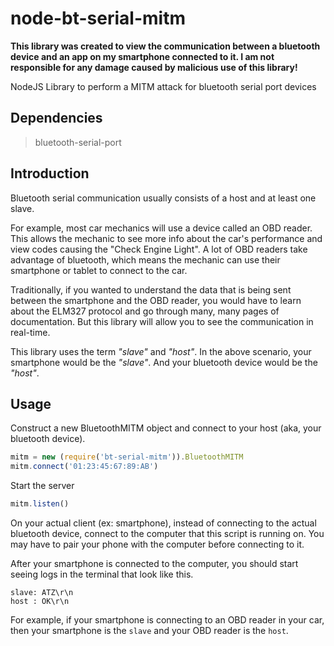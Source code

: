 # node-bt-serial-mitm

**This library was created to view the communication between a bluetooth device and an app on my smartphone connected to it. I am not responsible for any damage caused by malicious use of this library!**

NodeJS Library to perform a MITM attack for bluetooth serial port devices

## Dependencies

> bluetooth-serial-port

## Introduction

Bluetooth serial communication usually consists of a host and at least one slave.

For example, most car mechanics will use a device called an OBD reader. This allows the mechanic to see more info about the car's performance and view codes causing the "Check Engine Light". A lot of OBD readers take advantage of bluetooth, which means the mechanic can use their smartphone or tablet to connect to the car.

Traditionally, if you wanted to understand the data that is being sent between the smartphone and the OBD reader, you would have to learn about the ELM327 protocol and go through many, many pages of documentation. But this library will allow you to see the communication in real-time.

This library uses the term *"slave"* and *"host"*. In the above scenario, your smartphone would be the *"slave"*. And your bluetooth device would be the *"host"*.

## Usage

Construct a new BluetoothMITM object and connect to your host (aka, your bluetooth device).

```js
mitm = new (require('bt-serial-mitm')).BluetoothMITM
mitm.connect('01:23:45:67:89:AB')
```

Start the server

```js
mitm.listen()
```

On your actual client (ex: smartphone), instead of connecting to the actual bluetooth device, connect to the computer that this script is running on. You may have to pair your phone with the computer before connecting to it.

After your smartphone is connected to the computer, you should start seeing logs in the terminal that look like this.

```
slave: ATZ\r\n
host : OK\r\n
```

For example, if your smartphone is connecting to an OBD reader in your car, then your smartphone is the `slave` and your OBD reader is the `host`.

